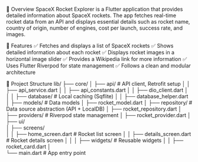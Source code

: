 📌 Overview
SpaceX Rocket Explorer is a Flutter application that provides detailed information about SpaceX rockets. 
The app fetches real-time rocket data from an API and displays essential details such as
rocket name, country of origin, number of engines, cost per launch, success rate, and images.

🎯 Features
✅ Fetches and displays a list of SpaceX rockets
✅ Shows detailed information about each rocket
✅ Displays rocket images in a horizontal image slider
✅ Provides a Wikipedia link for more information
✅ Uses Flutter Riverpod for state management
✅ Follows a clean and modular architecture

📂 Project Structure
lib/
├── core/
│   ├── api/  # API client, Retrofit setup
│   │   ├── api_service.dart
│   │   ├── api_constants.dart
│   │   ├── dio_client.dart
│   │
│   ├── database/  # Local caching (Sqflite)
│   │   ├── database_helper.dart
│
├── models/  # Data models
│   ├── rocket_model.dart
│
├── repository/  # Data source abstraction (API + LocalDB)
│   ├── rocket_repository.dart
│
├── providers/  # Riverpod state management
│   ├── rocket_provider.dart
│
├── ui/  
│   ├── screens/  
│   │   ├── home_screen.dart  # Rocket list screen
│   │   ├── details_screen.dart  # Rocket details screen
│   │
│   ├── widgets/  # Reusable widgets
│   │   ├── rocket_card.dart
│  
└── main.dart  # App entry point
